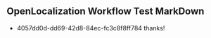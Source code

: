 ## OpenLocalization Workflow Test MarkDown
* 4057dd0d-dd69-42d8-84ec-fc3c8f8ff784 thanks!

<!--HONumber=Jul16_HO3-->


